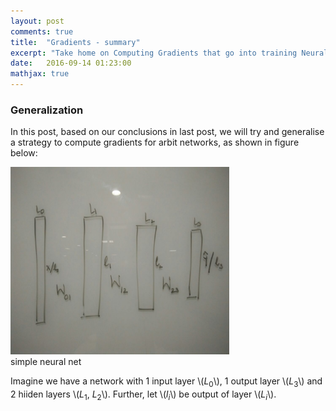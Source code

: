 ```yaml
---
layout: post
comments: true
title:  "Gradients - summary"
excerpt: "Take home on Computing Gradients that go into training Neural Nets"
date:   2016-09-14 01:23:00
mathjax: true
---
```



### Generalization

In this post, based on our conclusions in last post, we will try and generalise a strategy to compute gradients for arbit networks, as shown in figure below:

<div class="imgcap">
<img src="/assets/gradients/NN_generic.jpeg" height="300" width="350">
<div class="thecap">simple neural net</div>
</div>

Imagine we have a network with 1 input layer \\($L_0$\\), 1 output layer \\($L_3$\\) and 2 hiiden layers \\($L_1$, $L_2$\\). Further, let \\($l_i$\\) be output of layer \\($L_i$\\). 





<!--
{% include button.html button_name="Next" button_class="primary" %}
-->

